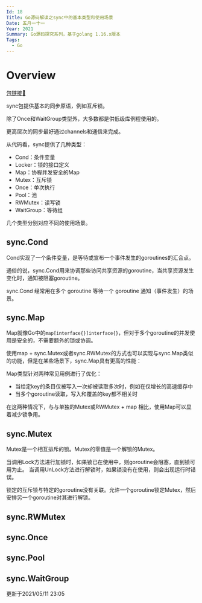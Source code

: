 ```yaml
---
Id: 18
Title: Go源码解读之sync中的基本类型和使用场景
Date: 五月一十一
Year: 2021
Summary: Go源码探究系列，基于golang 1.16.x版本
Tags:
  - Go
---
```


# Overview 

[包链接🔗](https://pkg.go.dev/sync)

sync包提供基本的同步原语，例如互斥锁。

除了Once和WaitGroup类型外，大多数都是供低级库例程使用的。

更高层次的同步最好通过channels和通信来完成。

从代码看，sync提供了几种类型：

- Cond：条件变量
- Locker：锁的接口定义
- Map：协程并发安全的Map
- Mutex：互斥锁
- Once：单次执行
- Pool：池
- RWMutex：读写锁
- WaitGroup：等待组

几个类型分别对应不同的使用场景。

## sync.Cond

Cond实现了一个条件变量，是等待或宣布一个事件发生的goroutines的汇合点。

通俗的说，sync.Cond用来协调那些访问共享资源的goroutine，当共享资源发生变化时，通知被阻塞goroutine。

sync.Cond 经常用在多个 goroutine 等待一个 goroutine 通知（事件发生）的场景。

## sync.Map

Map就像Go中的`map[interface{}]interface{}`，但对于多个goroutine的并发使用是安全的，不需要额外的锁或协调。

使用map + sync.Mutex或者sync.RWMutex的方式也可以实现与sync.Map类似的功能，但是在某些场景下，sync.Map具有更高的性能：

Map类型针对两种常见用例进行了优化：

- 当给定key的条目仅被写入一次却被读取多次时，例如在仅增长的高速缓存中
- 当多个goroutine读取，写入和覆盖的key都不相关时

在这两种情况下，与与单独的Mutex或RWMutex + map 相比，使用Map可以显着减少锁争用。

## sync.Mutex

Mutex是一个相互排斥的锁。Mutex的零值是一个解锁的Mutex。

当调用Lock方法进行加锁时，如果锁已在使用中，则goroutine会阻塞，直到锁可用为止。
当调用UnLock方法进行解锁时，如果锁没有在使用，则会出现运行时错误。

锁定的互斥锁与特定的goroutine没有关联。允许一个goroutine锁定Mutex，然后安排另一个goroutine对其进行解锁。

## sync.RWMutex

## sync.Once

## sync.Pool

## sync.WaitGroup

更新于2021/05/11 23:05

